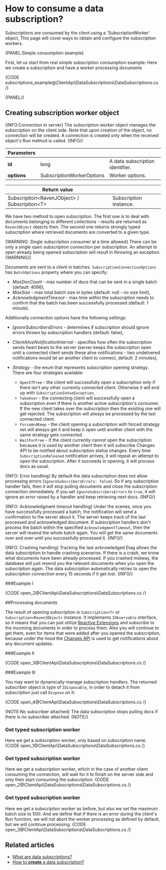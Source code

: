 ﻿# How to consume a data subscription?

Subscriptions are consumed by the client using a 'SubscriptionWorker' object, This page will cover ways to obtain and configure the subscription workers.

{PANEL:Simple consumption example}

First, let us start from real simple subscription consumption example:
Here we create a subscription and have a worker processing documents

{CODE subscriptions_example@ClientApi\DataSubscriptions\DataSubscriptions.cs /}

{PANEL/}

## Creating subscription worker object

{INFO:Connection to server}
The subscription worker object manages the subscription on the client side. Note that upon creation of the object, no connection will be created. A connection is created only when the received object's Run method is called.
{INFO/}


| Parameters | | |
| ------------- | ------------- | ----- |
| **id** | long | A data subscription identifier. |
| **options** | SubscriptionWorkerOptions | Worker options. |

| Return value | |
| ------------- | ----- |
| Subscription&lt;RavenJObject&gt; / Subscription&lt;T&gt; | Subscription instance. |

We have two method to open subscription. The first one is to deal with documents belonging to different collections - results are returned as `RavenJObject` objects then. The second one returns strongly
typed subscription where retrieved documents are converted to a given type.

{WARNING: Single subscription consumer at a time allowed}
There can be only a single open subscription connection per subscription. An attempt to open already being opened subscription will result in throwing an exception.
{WARNING/}

Documents are sent to a client in batches. `SubscriptionConnectionOptions` has `BatchOptions` property where you can specify:

* _MaxDocCount_ - max number of docs that can be sent in a single batch (default: 4096),
* _MaxSize_ - max total batch size in bytes (default: null - no size limit),
* _AcknowledgmentTimeout_ - max time within the subscription needs to confirm that the batch has been successfully processed (default: 1 minute).

Additionally connection options have the following settings:

- _IgnoreSubscribersErrors_ - determines if subscription should ignore errors thrown by subscription handlers (default: false),
- _ClientAliveNotificationInterval_ - specifies how often the subscription sends heart beats to the server (server keeps the subscription open until a connected client
sends these alive notifications - two undelivered notifications would let an another client to connect, default: 2 minutes),
- _Strategy_ - the enum that represents subscription opening strategy. There are four strategies available:

	- `OpenIfFree` - the client will successfully open a subscription only if there isn't any other currently connected client. Otherwise it will end up with `SubscriptionInUseException`,
	- `TakeOver` - the connecting client will successfully open a subscription even if there is another active subscription's consumer.
If the new client takes over the subscription then the existing one will get rejected. 
The subscription will always be processed by the last connected client.
	- `ForceAndKeep` - the client opening a subscription with forced strategy set will always get it and keep it open until another client with the same strategy gets connected.
	- `WaitForFree` - if the client currently cannot open the subscription because it is used by another client then it will subscribe Changes API to be notified about subscription status changes.
Every time `SubscriptionReleased` notification arrives, it will repeat an attempt to open the subscription. After it succeeds in opening, it will process docs as usual.

{INFO: Error handling}
By default the data subscription does not allow processing errors (`IgnoreSubscribersErrors: false`). So if any subscription handler fails,
then it will stop pulling documents and close the subscription connection immediately. If you set `IgnoreSubscribersErrors` to `true`, it will ignore an error raised by a handler and
keep retrieving next docs.
{INFO/}

{INFO: Acknowledgment timeout handling}
Under the scenes, once you have successfully processed a batch, the notification will send a confirmation to the server about it. The server keeps track of the last processed and
acknowledged document. If subscription handlers don't process the batch within the specified `AcknowledgmentTimeout`, then the server will resend the whole batch again. You will get 
the same documents over and over until you successfully processed it.
{INFO/}
 

{INFO: Crashing handling}
Tracking the last acknowledged Etag allows the data subscription to handle crashing scenarios. If there is a crash, we know what documents have been already processed. 
If you crashed midway, the database will just resend you the relevant documents when you open the subscription again. The data subscription automatically
retries to open the subscription connection every 15 seconds if it get lost.
{INFO/}

###Example I

{CODE open_2@ClientApi\DataSubscriptions\DataSubscriptions.cs /}

##Processing documents

The result of opening subscription is `Subscription<T>` or `Subscription<RavenJObject>` instance. It implements `IObservable` interface, so it means that you can just utilize [Reactive Extensions](http://nuget.org/packages/Rx-Main)
and subscribe to the incoming documents in order to process them. Also you will continue to get them, even for items that were added after you opened the subscription, because under the hood the [Changes API](../changes/what-is-changes-api)
is used to get notifications about any document updates.

###Example II

{CODE open_3@ClientApi\DataSubscriptions\DataSubscriptions.cs /}

###Example III

You may want to dynamically manage subscription handlers. The returned subscriber object is type of `IDisposable`, in order to detach it from subscription just call `Dispose` on it:

{CODE open_4@ClientApi\DataSubscriptions\DataSubscriptions.cs /}

{NOTE:No subscriber attached}
The data subscription stops pulling docs if there is no subscriber attached.
{NOTE/}


### Get typed subscription worker

Here we get a subscription worker, only based on subscription name.
{CODE open_1@ClientApi\DataSubscriptions\DataSubscriptions.cs /}

### Get typed subscription worker

Here we get a subscription worker, which in the case of another client consuming the connection, will wait for it to finish on the server side and only then start consuming the subscription. 
{CODE open_2@ClientApi\DataSubscriptions\DataSubscriptions.cs /}

### Get typed subscription worker

Here we get a subscription worker as before, but also we set the maximum batch size to 500. And we define that if there is an error during the client's Run function, we will not abort the worker processing as defined by default, but we will continue processing.
{CODE open_3@ClientApi\DataSubscriptions\DataSubscriptions.cs /}

## Related articles

- [What are data subscriptions?](../../client-api/data-subscriptions/what-are-data-subscriptions)
- [How to **create** a data subscription?](../../client-api/data-subscriptions/how-to-create-data-subscription)

